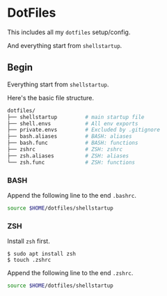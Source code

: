 # DotFiles

This includes all my `dotfiles` setup/config.

And everything start from `shellstartup`.

## Begin 

Everything start from `shellstartup`.

Here's the basic file structure.

```bash
dotfiles/
├── shellstartup         # main startup file
├── shell.envs           # All env exports
├── private.envs         # Excluded by .gitignore
├── bash.aliases         # BASH: aliases
├── bash.func            # BASH: functions
├── zshrc                # ZSH: zshrc 
├── zsh.aliases          # ZSH: aliases
└── zsh.func             # ZSH: functions 
```

### BASH

Append the following line to the end `.bashrc`.

```bash
source $HOME/dotfiles/shellstartup
```

### ZSH

Install `zsh` first.

```console
$ sudo apt install zsh
$ touch .zshrc
```

Append the following line to the end `.zshrc`.

```bash
source $HOME/dotfiles/shellstartup
```



